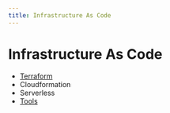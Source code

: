 ```yaml
---
title: Infrastructure As Code
---
```


# Infrastructure As Code

- [Terraform](/IAC/terraform.md)
- Cloudformation
- Serverless
- [Tools](/IAC/tools.md)
